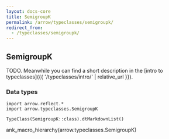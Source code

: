 ```yaml
---
layout: docs-core
title: SemigroupK
permalink: /arrow/typeclasses/semigroupk/
redirect_from:
  - /typeclasses/semigroupk/
---
```


## SemigroupK

TODO. Meanwhile you can find a short description in the [intro to typeclasses]({{ '/typeclasses/intro/' | relative_url }}).


### Data types

```kotlin:ank:replace
import arrow.reflect.*
import arrow.typeclasses.SemigroupK

TypeClass(SemigroupK::class).dtMarkdownList()
```

ank_macro_hierarchy(arrow.typeclasses.SemigroupK)
